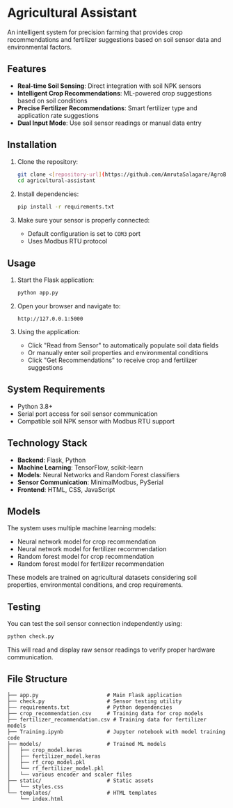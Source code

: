 # Agricultural Assistant

An intelligent system for precision farming that provides crop recommendations and fertilizer suggestions based on soil sensor data and environmental factors.

## Features

- **Real-time Soil Sensing**: Direct integration with soil NPK sensors
- **Intelligent Crop Recommendations**: ML-powered crop suggestions based on soil conditions
- **Precise Fertilizer Recommendations**: Smart fertilizer type and application rate suggestions
- **Dual Input Mode**: Use soil sensor readings or manual data entry

## Installation

1. Clone the repository:

   ```bash
   git clone <[repository-url](https://github.com/AmrutaSalagare/AgroBalance.git)>
   cd agricultural-assistant
   ```

2. Install dependencies:

   ```bash
   pip install -r requirements.txt
   ```

3. Make sure your sensor is properly connected:
   - Default configuration is set to `COM3` port
   - Uses Modbus RTU protocol

## Usage

1. Start the Flask application:

   ```bash
   python app.py
   ```

2. Open your browser and navigate to:

   ```
   http://127.0.0.1:5000
   ```

3. Using the application:
   - Click "Read from Sensor" to automatically populate soil data fields
   - Or manually enter soil properties and environmental conditions
   - Click "Get Recommendations" to receive crop and fertilizer suggestions

## System Requirements

- Python 3.8+
- Serial port access for soil sensor communication
- Compatible soil NPK sensor with Modbus RTU support

## Technology Stack

- **Backend**: Flask, Python
- **Machine Learning**: TensorFlow, scikit-learn
- **Models**: Neural Networks and Random Forest classifiers
- **Sensor Communication**: MinimalModbus, PySerial
- **Frontend**: HTML, CSS, JavaScript

## Models

The system uses multiple machine learning models:

- Neural network model for crop recommendation
- Neural network model for fertilizer recommendation
- Random forest model for crop recommendation
- Random forest model for fertilizer recommendation

These models are trained on agricultural datasets considering soil properties, environmental conditions, and crop requirements.

## Testing

You can test the soil sensor connection independently using:

```bash
python check.py
```

This will read and display raw sensor readings to verify proper hardware communication.

## File Structure

```
├── app.py                      # Main Flask application
├── check.py                    # Sensor testing utility
├── requirements.txt            # Python dependencies
├── crop_recommendation.csv     # Training data for crop models
├── fertilizer_recommendation.csv # Training data for fertilizer models
├── Training.ipynb              # Jupyter notebook with model training code
├── models/                     # Trained ML models
│   ├── crop_model.keras
│   ├── fertilizer_model.keras
│   ├── rf_crop_model.pkl
│   └── rf_fertilizer_model.pkl
│   └── various encoder and scaler files
├── static/                     # Static assets
│   └── styles.css
└── templates/                  # HTML templates
    └── index.html
```

